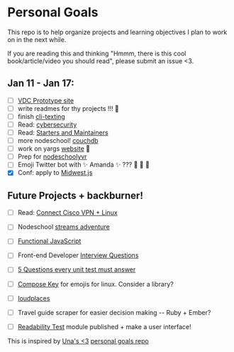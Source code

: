 # Personal Goals

This repo is to help organize projects and learning objectives I plan to work on in the next while.

If you are reading this and thinking "Hmmm, there is this cool book/article/video you should read", please submit an issue <3. 

## Jan 11 - Jan 17:
- [ ] [VDC Prototype site](https://github.com/lrlna/vdc-visualization)
- [ ] write readmes for thy projects !!! :information_desk_person:
- [ ] finish [cli-texting](https://github.com/lrlna/cli-texting)
- [ ] Read: [cybersecurity](https://tech.safehubcollective.org/cybersecurity/)
- [ ] Read: [Starters and Maintainers](http://jlongster.com/Starters-and-Maintainers)
- [ ] more nodeschool! [couchdb](https://github.com/robertkowalski/learnyoucouchdb)
- [ ] work on yargs [website](http://yargs.js.org) :tada:
- [ ] Prep for [nodeschoolyvr](http://nodeschool.io/vancouver)
- [ ] Emoji Twitter bot with :sparkles: Amanda :sparkles: ??? :information_desk_person: :tada: :star2:
- [x] Conf: apply to [Midwest.js](http://midwestjs.com/)

## Future Projects + backburner! 

- [ ] Read: [Connect Cisco VPN + Linux](http://www.humans-enabled.com/2011/12/how-to-connect-to-cisco-systems-vpn.html) 
- [ ] Nodeschool [streams adventure](https://github.com/substack/stream-adventure)
- [ ] [Functional JavaScript](http://almostobsolete.net/talks/functionaljs/#1)
- [ ] Front-end Developer [Interview Questions](https://github.com/h5bp/Front-end-Developer-Interview-Questions)
- [ ] [5 Questions every unit test must answer](https://medium.com/javascript-scene/what-every-unit-test-needs-f6cd34d9836d#.l3fulg470)
- [ ] [Compose Key](https://help.ubuntu.com/community/ComposeKey) for emojis for linux. Consider a library?
- [ ] [loudplaces](https://github.com/soundboards/loudplaces)
- [ ] Travel guide scraper for easier decision making -- Ruby + Ember?
- [ ] [Readability Test](https://github.com/lrlna/readability-test) module published + make a user interface!


This is inspired by [Una's <3](https://twitter.com/Una) [personal goals repo](https://github.com/una/personal-goals)

